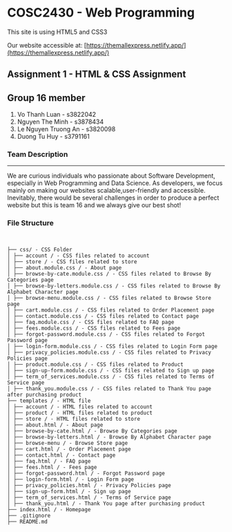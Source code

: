 
# COSC2430 - Web Programming

This site is using HTML5 and CSS3

Our website accessible at: [https://themallexpress.netlify.app/](https://themallexpress.netlify.app/)

## Assignment 1 - HTML & CSS Assignment

## Group 16 member

1. Vo Thanh Luan - s3822042
2. Nguyen The Minh - s3878434
3. Le Nguyen Truong An - s3820098
4. Duong Tu Huy - s3791161

### Team Description

------

We are curious individuals who passionate about Software
Development, especially in Web Programming and Data Science. As developers, we focus mainly on making our websites scalable,user-friendly and accessible. Inevitably, there would be several challenges in order to produce a perfect website but this is team 16 and we always give our best shot!

### File Structure

```


├── css/ - CSS Folder
│ ├── account / - CSS files related to account
│ ├── store / - CSS files related to store
│ ├── about.module.css / - About page
│ ├── browse-by-cate.module.css / - CSS files related to Browse By Categories page
│ ├── browse-by-letters.module.css / - CSS files related to Browse By Alphabet Character page
│ ├── browse-menu.module.css / - CSS files related to Browse Store page
│ ├── cart.module.css / - CSS files related to Order Placement page
│ ├── contact.module.css / - CSS files related to Contact page 
│ ├── faq.module.css / - CSS files related to FAQ page
│ ├── fees.module.css / - CSS files related to Fees page
│ ├── forgot-password.module.css / - CSS files related to Forgot Password page
│ ├── login-form.module.css / - CSS files related to Login Form page
│ ├── privacy_policies.module.css / - CSS files related to Privacy Policies page
│ ├── product.module.css / - CSS files related to Product
│ ├── sign-up-form.module.css / - CSS files related to Sign up page
│ ├── term_of_services.module.css / - CSS files related to Terms of Service page
│ ├── thank_you.module.css / - CSS files related to Thank You page after purchasing product
├── templates / - HTML file
│ ├── account / - HTML files related to account
│ ├── product / - HTML files related to product
│ ├── store / - HTML files related to store
│ ├── about.html / - About page
│ ├── browse-by-cate.html / - Browse By Categories page
│ ├── browse-by-letters.html / - Browse By Alphabet Character page
│ ├── browse-menu / - Browse Store page
│ ├── cart.html / - Order Placement page
│ ├── contact.html / - Contact page 
│ ├── faq.html / - FAQ page
│ ├── fees.html / - Fees page
│ ├── forgot-password.html / - Forgot Password page
│ ├── login-form.html / - Login Form page
│ ├── privacy_policies.html / - Privacy Policies page
│ ├── sign-up-form.html / - Sign up page
│ ├── term_of_services.html / - Terms of Service page
│ ├── thank_you.html / - Thank You page after purchasing product
├── index.html / - Homepage
├── .gitignore
├── README.md
```
